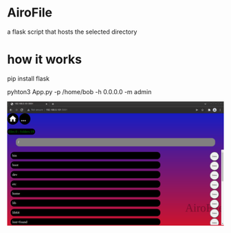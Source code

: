 # AiroFile

a flask script that hosts the selected directory

# how it works

pip install flask

pyhton3 App.py -p /home/bob -h 0.0.0.0 -m admin
  

![screenshot](https://github.com/IceShell101/airofile/blob/main/screenshots/Screenshot%20from%202022-02-13%2021-42-47.png)

